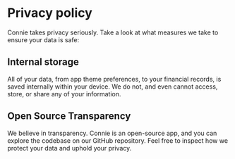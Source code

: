 # Privacy policy

Connie takes privacy seriously. Take a look at what measures we take to ensure your data is safe:

## Internal storage

All of your data, from app theme preferences, to your financial records, is saved internally within your device. We do not, and even cannot access, store, or share any of your information.

## Open Source Transparency

We believe in transparency. Connie is an open-source app, and you can explore the codebase on our GitHub repository. Feel free to inspect how we protect your data and uphold your privacy.
